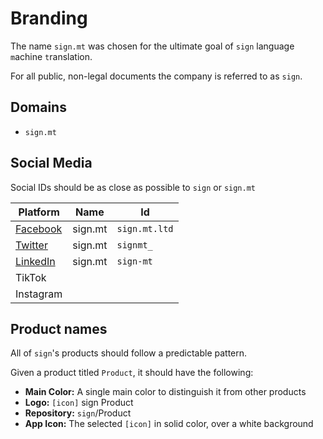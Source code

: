 # Branding

The name `sign.mt` was chosen for the ultimate goal of `sign` language `m`achine `t`ranslation.

For all public, non-legal documents the company is referred to as `sign`.

## Domains

- `sign.mt`

## Social Media

Social IDs should be as close as possible to `sign` or `sign.mt`

| Platform                                             | Name    | Id            |
| ---------------------------------------------------- | ------- | ------------- |
| [Facebook](https://www.facebook.com/sign.mt.ltd)     | sign.mt | `sign.mt.ltd` |
| [Twitter](https://twitter.com/signmt_)               | sign.mt | `signmt_`     |
| [LinkedIn](https://www.linkedin.com/company/sign-mt) | sign.mt | `sign-mt`     |
| TikTok                                               |         |               |
| Instagram                                            |         |               |

## Product names

All of `sign`'s products should follow a predictable pattern.

Given a product titled `Product`, it should have the following:

- **Main Color:** A single main color to distinguish it from other products
- **Logo:** `[icon]` sign Product
- **Repository:** `sign`/Product
- **App Icon:** The selected `[icon]` in solid color, over a white background
